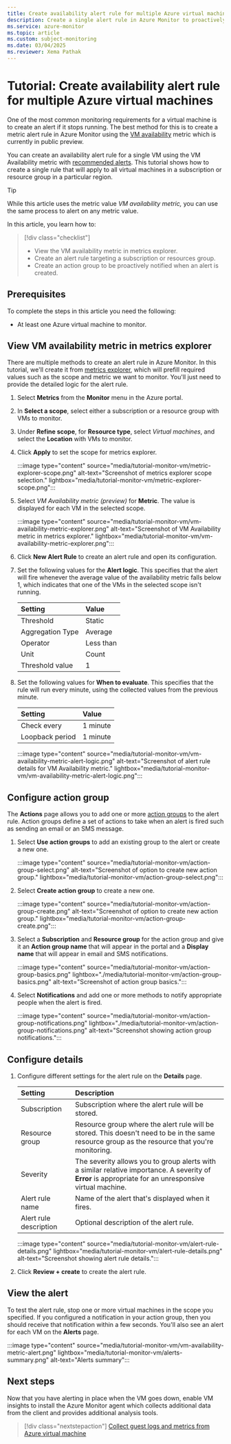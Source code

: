 ```yaml
---
title: Create availability alert rule for multiple Azure virtual machines (preview)
description: Create a single alert rule in Azure Monitor to proactively notify you if any virtual machine in a subscription or resource group is unavailable.
ms.service: azure-monitor
ms.topic: article
ms.custom: subject-monitoring
ms.date: 03/04/2025
ms.reviewer: Xema Pathak
---
```


# Tutorial: Create availability alert rule for multiple Azure virtual machines

One of the most common monitoring requirements for a virtual machine is to create an alert if it stops running. The best method for this is to create a metric alert rule in Azure Monitor using the [VM availability](/azure/virtual-machines/monitor-vm-reference#vm-availability-metric-preview) metric which is currently in public preview.

You can create an availability alert rule for a single VM using the VM Availability metric with [recommended alerts](tutorial-monitor-vm-alert-recommended.md). This tutorial shows how to create a single rule that will apply to all virtual machines in a subscription or resource group in a particular region.

> [!TIP]
> While this article uses the metric value *VM availability metric,* you can use the same process to alert on any metric value. 

In this article, you learn how to:

> [!div class="checklist"]
> * View the VM availability metric in metrics explorer.
> * Create an alert rule targeting a subscription or resources group.
> * Create an action group to be proactively notified when an alert is created.

## Prerequisites

To complete the steps in this article you need the following: 

* At least one Azure virtual machine to monitor.

## View VM availability metric in metrics explorer

There are multiple methods to create an alert rule in Azure Monitor. In this tutorial, we'll create it from [metrics explorer](../essentials/metrics-getting-started.md), which will prefill required values such as the scope and metric we want to monitor. You'll just need to provide the detailed logic for the alert rule.

1. Select **Metrics** from the **Monitor** menu in the Azure portal.

1. In **Select a scope**, select either a subscription or a resource group with VMs to monitor.

1. Under **Refine scope**, for **Resource type**, select *Virtual machines*, and select the **Location** with VMs to monitor.

1. Click **Apply** to set the scope for metrics explorer.

    :::image type="content" source="media/tutorial-monitor-vm/metric-explorer-scope.png" alt-text="Screenshot of metrics explorer scope selection." lightbox="media/tutorial-monitor-vm/metric-explorer-scope.png":::

1. Select *VM Availability metric (preview)* for **Metric**. The value is displayed  for each VM in the selected scope.

    :::image type="content" source="media/tutorial-monitor-vm/vm-availability-metric-explorer.png" alt-text="Screenshot of VM Availability metric in metrics explorer." lightbox="media/tutorial-monitor-vm/vm-availability-metric-explorer.png":::

1. Click **New Alert Rule** to create an alert rule and open its configuration.

1. Set the following values for the **Alert logic**. This specifies that the alert will fire whenever the average value of the availability metric falls below 1, which indicates that one of the VMs in the selected scope isn't running.

    | Setting          | Value     |
    |:-----------------|:----------|
    | Threshold        | Static    |
    | Aggregation Type | Average   |
    | Operator         | Less than |
    | Unit             | Count     |
    | Threshold value  | 1         |

1. Set the following values for **When to evaluate**. This specifies that the rule will run every minute, using the collected values from the previous minute.

    | Setting         | Value    |
    |:----------------|:---------|
    | Check every     | 1 minute |
    | Loopback period | 1 minute |


    :::image type="content" source="media/tutorial-monitor-vm/vm-availability-metric-alert-logic.png" alt-text="Screenshot of alert rule details for VM Availability metric." lightbox="media/tutorial-monitor-vm/vm-availability-metric-alert-logic.png":::

## Configure action group

The **Actions** page allows you to add one or more [action groups](../alerts/action-groups.md) to the alert rule. Action groups define a set of actions to take when an alert is fired such as sending an email or an SMS message.

1. Select **Use action groups** to add an existing group to the alert or create a new one.

    :::image type="content" source="media/tutorial-monitor-vm/action-group-select.png" alt-text="Screenshot of option to create new action group." lightbox="media/tutorial-monitor-vm/action-group-select.png":::

1. Select **Create action group** to create a new one.

    :::image type="content" source="media/tutorial-monitor-vm/action-group-create.png" alt-text="Screenshot of option to create new action group." lightbox="media/tutorial-monitor-vm/action-group-create.png":::

1. Select a **Subscription** and **Resource group** for the action group and give it an **Action group name** that will appear in the portal and a **Display name** that will appear in email and SMS notifications.

    :::image type="content" source="media/tutorial-monitor-vm/action-group-basics.png" lightbox="./media/tutorial-monitor-vm/action-group-basics.png" alt-text="Screenshot of action group basics.":::

1. Select **Notifications** and add one or more methods to notify appropriate people when the alert is fired.

    :::image type="content" source="media/tutorial-monitor-vm/action-group-notifications.png" lightbox="./media/tutorial-monitor-vm/action-group-notifications.png" alt-text="Screenshot showing action group notifications.":::

## Configure details

1. Configure different settings for the alert rule on the **Details** page.

    | Setting                | Description                                                                                                                                             |
    |:-----------------------|:--------------------------------------------------------------------------------------------------------------------------------------------------------|
    | Subscription           | Subscription where the alert rule will be stored.                                                                                                       |
    | Resource group         | Resource group where the alert rule will be stored. This doesn't need to be in the same resource group as the resource that you're monitoring.          |
    | Severity               | The severity allows you to group alerts with a similar relative importance. A severity of **Error** is appropriate for an unresponsive virtual machine. |
    | Alert rule name        | Name of the alert that's displayed when it fires.                                                                                                       |
    | Alert rule description | Optional description of the alert rule.                                                                                                                 |
    
    :::image type="content" source="media/tutorial-monitor-vm/alert-rule-details.png" lightbox="media/tutorial-monitor-vm/alert-rule-details.png" alt-text="Screenshot showing alert rule details.":::

1. Click **Review + create** to create the alert rule.

## View the alert

To test the alert rule, stop one or more virtual machines in the scope you specified. If you configured a notification in your action group, then you should receive that notification within a few seconds. You'll also see an alert for each VM on the **Alerts** page.

:::image type="content" source="media/tutorial-monitor-vm/vm-availability-metric-alert.png" lightbox="media/tutorial-monitor-vm/alerts-summary.png" alt-text="Alerts summary":::

## Next steps

Now that you have alerting in place when the VM goes down, enable VM insights to install the Azure Monitor agent which collects additional data from the client and provides additional analysis tools.

> [!div class="nextstepaction"]
> [Collect guest logs and metrics from Azure virtual machine](tutorial-monitor-vm-guest.md)
